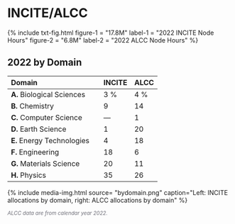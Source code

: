 # INCITE/ALCC

{%	include txt-fig.html 
	  figure-1 = "17.8M"
		label-1 = "2022 INCITE Node Hours"
    figure-2 = "6.8M"
    label-2 = "2022 ALCC Node Hours"
%}



## 2022 by Domain


| Domain                     |     | INCITE | ALCC |
| :---                       | :-- | :---   | :--- |
| **A.** Biological Sciences |     | 3 %    | 4 %  |
| **B.** Chemistry           |     | 9      | 14   |
| **C.** Computer Science    |     | —      | 1    |
| **D.** Earth Science       |     | 1      | 20   |
| **E.** Energy Technologies |     | 4      | 18   |
| **F.** Engineering         |     | 18     | 6    |
| **G.** Materials Science   |     | 20     | 11   |
| **H.** Physics             |     | 35     | 26   |



{% include media-img.html
   source= "bydomain.png"
   caption="Left: INCITE allocations by domain, right: ALCC allocations by domain"
%}


<small style="color:#6e6e78">*ALCC data are from calendar year 2022.*</small>